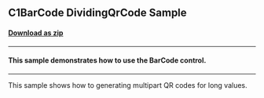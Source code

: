 ## C1BarCode DividingQrCode Sample
#### [Download as zip](https://grapecity.github.io/DownGit/#/home?url=https://github.com/GrapeCity/ComponentOne-WinForms-Samples/tree/master/NetFramework\C1.Win.Barcode\CS\DividingQrCode)
____
#### This sample demonstrates how to use the BarCode control.
____
This sample shows how to generating multipart QR codes for long values.